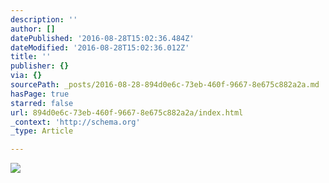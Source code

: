 ```yaml
---
description: ''
author: []
datePublished: '2016-08-28T15:02:36.484Z'
dateModified: '2016-08-28T15:02:36.012Z'
title: ''
publisher: {}
via: {}
sourcePath: _posts/2016-08-28-894d0e6c-73eb-460f-9667-8e675c882a2a.md
hasPage: true
starred: false
url: 894d0e6c-73eb-460f-9667-8e675c882a2a/index.html
_context: 'http://schema.org'
_type: Article

---
```

![](https://the-grid-user-content.s3-us-west-2.amazonaws.com/891494aa-8caa-4ec0-afaa-17ea61443eeb.jpg)